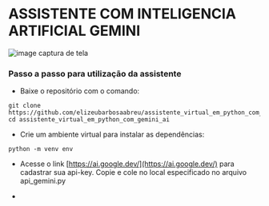 # ASSISTENTE COM INTELIGENCIA ARTIFICIAL GEMINI

![image captura de tela]("assets/image.png")


### Passo a passo para utilização da assistente

- Baixe o repositório com o comando: 

~~~ 
git clone https://github.com/elizeubarbosaabreu/assistente_virtual_em_python_com_gemini_ai.git
cd assistente_virtual_em_python_com_gemini_ai
~~~

- Crie um ambiente virtual para instalar as dependências:

~~~
python -m venv env
~~~

- Acesse o link [https://ai.google.dev/](https://ai.google.dev/) para cadastrar sua api-key. Copie e cole no local especificado no arquivo api_gemini.py

- 

